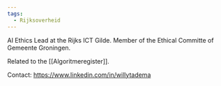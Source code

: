 ```yaml
---
tags:
  - Rijksoverheid
---
```


AI Ethics Lead at the Rijks ICT Gilde. Member of the Ethical Committe of Gemeente Groningen.

Related to the [[Algoritmeregister]].

Contact: <https://www.linkedin.com/in/willytadema>
